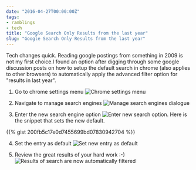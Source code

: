 ```yaml
---
date: "2016-04-27T00:00:00Z"
tags:
- ramblings
- tech
title: "Google Search Only Results from the last year"
slug: "Google Search Only Results from the last year"
---
```


Tech changes quick. Reading google postings from something in 2009 is not my first choice.I found an option after digging through some google discussion posts on how to setup the default search in chrome (also applies to other browsers) to automatically apply the advanced filter option for "results in last year".

1.  Go to chrome settings menu
![Chrome settings menu](/images/2016-04-27_10-55-49.png)

2.  Navigate to manage search engines
![Manage search engines dialogue](/images/2016-04-27_10-55-57.png)

3.  Enter the new search engine option
![Enter new search option](/images/2016-04-27_10-56-16.png).
Here is the snippet that sets the new default.

{{% gist 200fb5c17e0d7455699bd07830942704 %}}


4.  Set the entry as default
![Set new entry as default](/images/2016-04-27_10-56-36.png)

5.  Review the great results of your hard work :-)
![Results of search are now automatically filtered](/images/2016-04-27_10-57-01.png)
